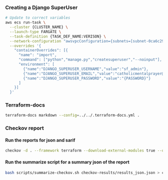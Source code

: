 ### Creating a Django SuperUser

``` bash
# Update to correct variables
aws ecs run-task \
  --cluster {CLUSTER_NAME} \
  --launch-type FARGATE \
  --task-definition {TASK_DEF_NAME:VERISON} \
  --network-configuration "awsvpcConfiguration={subnets=[subnet-0ca6c291c655cf7fd,subnet-0a220132daaf70b49],securityGroups=[sg-047729efaea87dcfc],assignPublicIp=DISABLED}" \
  --overrides '{
    "containerOverrides": [{
      "name": "import",                          
      "command": ["python","manage.py","createsuperuser","--noinput"],
      "environment": [
        {"name":"DJANGO_SUPERUSER_USERNAME","value":"sf_admin"},
        {"name":"DJANGO_SUPERUSER_EMAIL","value":"catholicmentalprayer@gmail.com"},
        {"name":"DJANGO_SUPERUSER_PASSWORD","value":"{PASSWORD}"}
      ]
    }]
  }'
```

### Terraform-docs

``` bash
terraform-docs markdown --config=../../.terraform-docs.yml .
```

### Checkov report

#### Run the reports for json and sarif

```bash
checkov -d . --framework terraform --download-external-modules true --quiet --compact --output json --output-file-path "./checkov-results/" --output sarif --output-file-path "./checkov-results/"
```

#### Run the summarize script for a summary json of the report

```bash
bash scripts/summarize-checkov.sh checkov-results/results_json.json > checkov-results/summary.json
```
